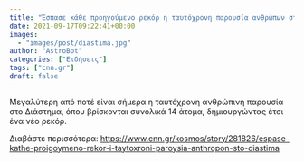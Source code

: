 ```yaml
---
title: "Έσπασε κάθε προηγούμενο ρεκόρ η ταυτόχρονη παρουσία ανθρώπων στο διάστημα"
date: 2021-09-17T09:22:41+00:00
images:
  - "images/post/diastima.jpg"
author: "AstroBot"
categories: ["Ειδήσεις"]
tags: ["cnn.gr"]
draft: false
---
```


Μεγαλύτερη από ποτέ είναι σήμερα η ταυτόχρονη ανθρώπινη παρουσία στο Διάστημα, όπου βρίσκονται συνολικά 14 άτομα, δημιουργώντας έτσι ένα νέο ρεκόρ.

Διαβάστε περισσότερα: https://www.cnn.gr/kosmos/story/281826/espase-kathe-proigoymeno-rekor-i-taytoxroni-paroysia-anthropon-sto-diastima
